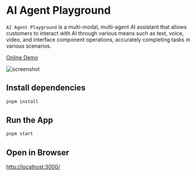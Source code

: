 # AI Agent Playground

`AI Agent Playground` is a multi-modal, multi-agent AI assistant that allows customers to interact with AI through various means such as text, voice, video, and interface component operations, accurately completing tasks in various scenarios.

[Online Demo](https://playground.azuretsp.com/)

<!-- screenshot -->

![screenshot](screenshot.png)

## Install dependencies

```bash
pnpm install
```

## Run the App

```bash
pnpm start
```

## Open in Browser

[http://localhost:3000/](http://localhost:3000/)
